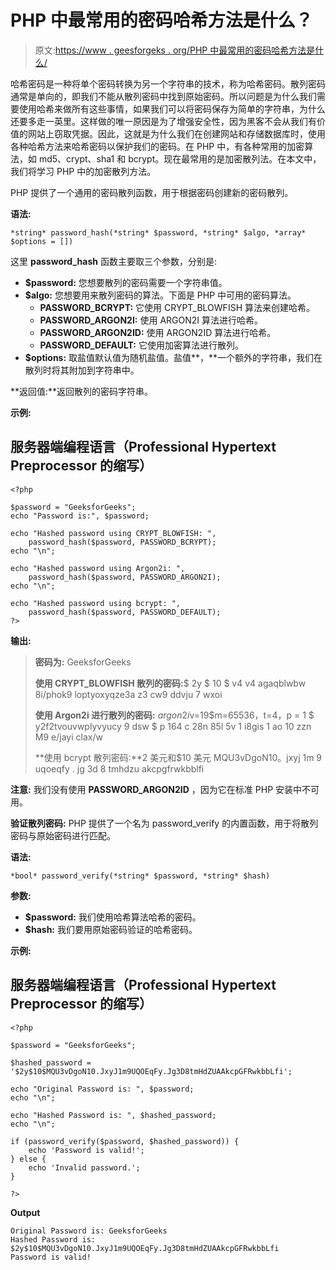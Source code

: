 # PHP 中最常用的密码哈希方法是什么？

> 原文:[https://www . geesforgeks . org/PHP 中最常用的密码哈希方法是什么/](https://www.geeksforgeeks.org/what-is-the-most-used-method-for-hashing-passwords-in-php/)

哈希密码是一种将单个密码转换为另一个字符串的技术，称为哈希密码。散列密码通常是单向的，即我们不能从散列密码中找到原始密码。所以问题是为什么我们需要使用哈希来做所有这些事情，如果我们可以将密码保存为简单的字符串，为什么还要多走一英里。这样做的唯一原因是为了增强安全性，因为黑客不会从我们有价值的网站上窃取凭据。因此，这就是为什么我们在创建网站和存储数据库时，使用各种哈希方法来哈希密码以保护我们的密码。在 PHP 中，有各种常用的加密算法，如 md5、crypt、sha1 和 bcrypt。现在最常用的是加密散列法。在本文中，我们将学习 PHP 中的加密散列方法。

PHP 提供了一个通用的密码散列函数，用于根据密码创建新的密码散列。

**语法:**

```
*string* password_hash(*string* $password, *string* $algo, *array* $options = [])
```

这里 **password_hash** 函数主要取三个参数，分别是:

*   **$password:** 您想要散列的密码需要一个字符串值。
*   **$algo:** 您想要用来散列密码的算法。下面是 PHP 中可用的密码算法。
    *   **PASSWORD_BCRYPT:** 它使用 CRYPT_BLOWFISH 算法来创建哈希。
    *   **PASSWORD_ARGON2I:** 使用 ARGON2I 算法进行哈希。
    *   **PASSWORD_ARGON2ID:** 使用 ARGON2ID 算法进行哈希。
    *   **PASSWORD_DEFAULT:** 它使用加密算法进行散列。
*   **$options:** 取盐值默认值为随机盐值。盐值**，**一个额外的字符串，我们在散列时将其附加到字符串中。

**返回值:**返回散列的密码字符串。

**示例:**

## 服务器端编程语言（Professional Hypertext Preprocessor 的缩写）

```
<?php

$password = "GeeksforGeeks";
echo "Password is:", $password;

echo "Hashed password using CRYPT_BLOWFISH: ",
    password_hash($password, PASSWORD_BCRYPT);
echo "\n";

echo "Hashed password using Argon2i: ",
    password_hash($password, PASSWORD_ARGON2I);
echo "\n";

echo "Hashed password using bcrypt: ",
    password_hash($password, PASSWORD_DEFAULT);
?>
```

**输出:**

> **密码为:** GeeksforGeeks
> 
> **使用 CRYPT_BLOWFISH 散列的密码:**$ 2y $ 10 $ v4 v4 agaqblwbw 8i/phok9 loptyoxyqze3a z3 cw9 ddvju 7 wxoi
> 
> **使用 Argon2i 进行散列的密码:** $argon2i$v=19$m=65536，t=4，p = 1 $ y2f2tvouvwplyvyucy 9 dsw $ p 164 c 28n 85l 5v 1 i8gis 1 ao 10 zzn M9 e/jayi clax/w
> 
> **使用 bcrypt 散列密码:**2 美元和$10 美元 MQU3vDgoN10。jxyj 1m 9 uqoeqfy . jg 3d 8 tmhdzu akcpgfrwkbblfi

**注意:** 我们没有使用 **PASSWORD_ARGON2ID** ，因为它在标准 PHP 安装中不可用。

**验证散列密码:** PHP 提供了一个名为 password_verify 的内置函数，用于将散列密码与原始密码进行匹配。

**语法:**

```
*bool* password_verify(*string* $password, *string* $hash)
```

**参数:**

*   **$password:** 我们使用哈希算法哈希的密码。
*   **$hash:** 我们要用原始密码验证的哈希密码。

**示例:**

## 服务器端编程语言（Professional Hypertext Preprocessor 的缩写）

```
<?php

$password = "GeeksforGeeks";

$hashed_password =
'$2y$10$MQU3vDgoN10.JxyJ1m9UQOEqFy.Jg3D8tmHdZUAAkcpGFRwkbbLfi';

echo "Original Password is: ", $password;
echo "\n";

echo "Hashed Password is: ", $hashed_password;
echo "\n";

if (password_verify($password, $hashed_password)) {
    echo 'Password is valid!';
} else {
    echo 'Invalid password.';
}

?>
```

**Output**

```
Original Password is: GeeksforGeeks
Hashed Password is: $2y$10$MQU3vDgoN10.JxyJ1m9UQOEqFy.Jg3D8tmHdZUAAkcpGFRwkbbLfi
Password is valid!
```